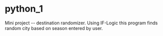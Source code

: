 # python_1
Mini project -- destination randomizer.
Using IF-Logic this program finds random city based on season entered by user.
